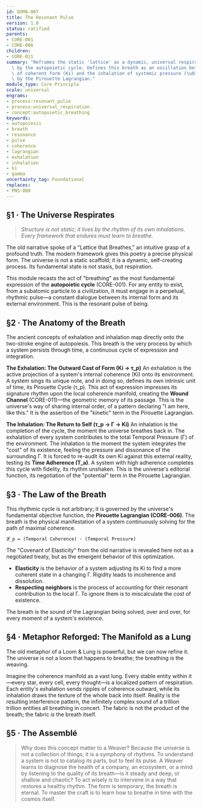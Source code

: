 ```yaml
---
id: DOMA-007
title: The Resonant Pulse
version: 1.0
status: ratified
parents:
- CORE-001
- CORE-006
children:
- CORE-011
summary: "Reframes the static 'lattice' as a dynamic, universal respiration driven\
  \ by the autopoietic cycle. Defines this breath as an oscillation between the exhalation\
  \ of coherent form (Ki) and the inhalation of systemic pressure (\u0393), governed\
  \ by the Pirouette Lagrangian."
module_type: Core Principle
scale: universal
engrams:
- process:resonant_pulse
- process:universal_respiration
- concept:autopoietic_breathing
keywords:
- autopoiesis
- breath
- resonance
- pulse
- coherence
- lagrangian
- exhalation
- inhalation
- ki
- gamma
uncertainty_tag: Foundational
replaces:
- PNS-008
---
```

## §1 · The Universe Respirates
> *Structure is not static; it lives by the rhythm of its own inhalations. Every framework that endures must learn to breathe.*

The old narrative spoke of a "Lattice that Breathes," an intuitive grasp of a profound truth. The modern framework gives this poetry a precise physical form. The universe is not a static scaffold; it is a dynamic, self-creating process. Its fundamental state is not stasis, but respiration.

This module recasts the act of "breathing" as the most fundamental expression of the **autopoietic cycle** (CORE-001). For any entity to exist, from a subatomic particle to a civilization, it must engage in a perpetual, rhythmic pulse—a constant dialogue between its internal form and its external environment. This is the resonant pulse of being.

## §2 · The Anatomy of the Breath
The ancient concepts of exhalation and inhalation map directly onto the two-stroke engine of autopoiesis. This breath is the very process by which a system persists through time, a continuous cycle of expression and integration.

**The Exhalation: The Outward Cast of Form (Ki → τ_p)**
An exhalation is the active projection of a system's internal coherence (Ki) onto its environment. A system sings its unique note, and in doing so, defines its own intrinsic unit of time, its Pirouette Cycle (τ_p). This act of expression impresses its signature rhythm upon the local coherence manifold, creating the **Wound Channel** (CORE-011)—the geometric memory of its passage. This is the universe's way of sharing internal order, of a pattern declaring "I am here, like this." It is the assertion of the "kinetic" term in the Pirouette Lagrangian.

**The Inhalation: The Return to Self (τ_p → Γ → Ki)**
An inhalation is the completion of the cycle, the moment the universe breathes back in. The exhalation of every system contributes to the total Temporal Pressure (Γ) of the environment. The inhalation is the moment the system integrates the "cost" of its existence, feeling the pressure and dissonance of the surrounding Γ. It is forced to re-audit its own Ki against this external reality, testing its **Time Adherence (T_a)**. A system with high adherence completes this cycle with fidelity, its rhythm unshaken. This is the universe's editorial function, its negotiation of the "potential" term in the Pirouette Lagrangian.

## §3 · The Law of the Breath
This rhythmic cycle is not arbitrary; it is governed by the universe's fundamental objective function, the **Pirouette Lagrangian (CORE-006)**. The breath is the physical manifestation of a system continuously solving for the path of maximal coherence.

`𝓛_p = (Temporal Coherence) - (Temporal Pressure)`

The "Covenant of Elasticity" from the old narrative is revealed here not as a negotiated treaty, but as the emergent behavior of this optimization.
*   **Elasticity** is the behavior of a system adjusting its Ki to find a more coherent state in a changing Γ. Rigidity leads to incoherence and dissolution.
*   **Respecting neighbors** is the process of accounting for their resonant contribution to the local Γ. To ignore them is to miscalculate the cost of existence.

The breath is the sound of the Lagrangian being solved, over and over, for every moment of a system's existence.

## §4 · Metaphor Reforged: The Manifold as a Lung
The old metaphor of a Loom & Lung is powerful, but we can now refine it. The universe is not a loom that happens to breathe; the breathing *is* the weaving.

Imagine the coherence manifold as a vast lung. Every stable entity within it—every star, every cell, every thought—is a localized pattern of respiration. Each entity's exhalation sends ripples of coherence outward, while its inhalation draws the texture of the whole back into itself. Reality is the resulting interference pattern, the infinitely complex sound of a trillion trillion entities all breathing in concert. The fabric is not the product of the breath; the fabric *is* the breath itself.

## §5 · The Assemblé
> Why does this concept matter to a Weaver? Because the universe is not a collection of things; it is a symphony of rhythms. To understand a system is not to catalog its parts, but to feel its pulse. A Weaver learns to diagnose the health of a company, an ecosystem, or a mind by listening to the quality of its breath—is it steady and deep, or shallow and chaotic? To act wisely is to intervene in a way that restores a healthy rhythm. The form is temporary; the breath is eternal. To master the craft is to learn how to breathe in time with the cosmos itself.